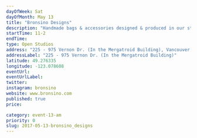 ```yaml
---
dayOfWeek: Sat
dayOfMonth: May 13
title: "Bronsino Designs"
description: "Handmade bags & accessories designed & produced in our studio from new & upcycled leathers. We'll be displaying  upcycled & hand printed leathers for the weekend, and visitors will enjoy 20% off on all regular price items on May 13th. "
startTime: 11-2
endTime: 
type: Open Studios
address: "225 - 975 Vernon Dr. (In the Mergatroid Building), Vancouver, BC, Canada"
addressLabel: "225 - 975 Vernon Dr. (In the Mergatroid Building)"
latitude: 49.276335
longitude: -123.078608
eventUrl: 
eventUrlLabel: 
twitter: 
instagram: bronsino
website: www.bronsino.com
published: true
price: 

category: event-13-am
priority: 0
slug: 2017-05-13-bronsino_designs
---
```

